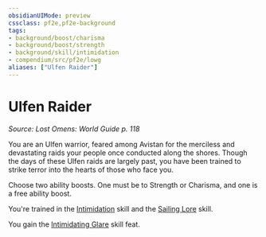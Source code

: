 ```yaml
---
obsidianUIMode: preview
cssclass: pf2e,pf2e-background
tags:
- background/boost/charisma
- background/boost/strength
- background/skill/intimidation
- compendium/src/pf2e/lowg
aliases: ["Ulfen Raider"]
---
```

# Ulfen Raider
*Source: Lost Omens: World Guide p. 118*  

You are an Ulfen warrior, feared among Avistan for the merciless and devastating raids your people once conducted along the shores. Though the days of these Ulfen raids are largely past, you have been trained to strike terror into the hearts of those who face you.

Choose two ability boosts. One must be to Strength or Charisma, and one is a free ability boost.

You're trained in the [Intimidation](skills.md#Intimidation) skill and the [Sailing Lore](skills.md#Lore) skill.

You gain the [Intimidating Glare](intimidating-glare.md) skill feat.